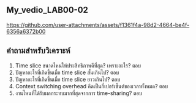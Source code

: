 My_vedio_LAB00-02
--
https://github.com/user-attachments/assets/f1361f4a-98d2-4664-be4f-6356a6372b00







## คำถามสำหรับวิเคราะห์

1. Time slice ขนาดไหนให้ประสิทธิภาพดีที่สุด? เพราะอะไร?
ตอบ
2. ปัญหาอะไรที่เกิดขึ้นเมื่อ time slice สั้นเกินไป?
ตอบ
3. ปัญหาอะไรที่เกิดขึ้นเมื่อ time slice ยาวเกินไป?
ตอบ
4. Context switching overhead คิดเป็นกี่เปอร์เซ็นต์ของเวลาทั้งหมด?
ตอบ
5. งานไหนที่ได้รับผลกระทบมากที่สุดจากการ time-sharing?
ตอบ
